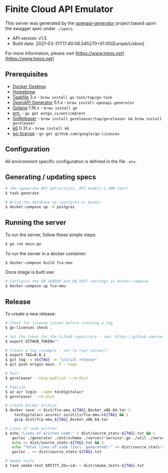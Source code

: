 # Finite Cloud API Emulator

This server was generated by the [openapi-generator](https://openapi-generator.tech) project based upon the swagger spec under `./specs`.

- API version: v1.5
- Build date: 2021-03-31T17:40:06.545270+01:00[Europe/Lisbon]

For more information, please visit [https://www.trexis.net](https://www.trexis.net)

## Prerequisites

* [Docker Desktop](https://www.docker.com/products/docker-desktop)
* [Homebrew](https://docs.brew.sh/Installation)
* [Taskfile](https://taskfile.dev) 3.x - `brew install go-task/tap/go-task`
* [OpenAPI Generator](https://github.com/OpenAPITools/openapi-generator) 5.1.x - `brew install openapi-generator`
* [Golang](https://golang.org/) 1.16.x - `brew install go`
* [ent.](https://entgo.io/) - `go get entgo.io/ent/cmd/ent`
* [GoReleaser](https://github.com/goreleaser/goreleaser) - `brew install goreleaser/tap/goreleaser && brew install goreleaser`
* [k6](https://k6.io/) 0.31.x - `brew install k6`
* [go-license]() - `go get github.com/google/go-licenses`

## Configuration

All environment specific configuration is defined in the file `.env`.
## Generating / updating specs

~~~bash
# (Re-)generate API definitions, API models & ORM (ent)
$ task generate

# Bring the database up (postgres or mysql)
$ docker-compose up -d postgres
~~~
## Running the server

To run the server, follow these simple steps:

~~~bash
$ go run main.go
~~~

To run the server in a docker container:

~~~bash
$ docker-compose build fca-emu
~~~

Once image is built use:

~~~bash
# Configure the DB_VENDOR and DB_HOST settings in docker-compose
$ docker-compose up fca-emu 
~~~

## Release

To create a new release:

~~~bash
# Check for license issues before creating a tag
$ go-licenses check .

# Set the token for the Github repository - see: https://github.com/settings/tokens/new
$ export GITHUB_TOKEN=""

# Create a tag (example - set to real values!)
$ export TAG=0.0.1
$ git tag -a v${TAG} -m "initial release"
$ git push origin main -f --tags

# Test
$ goreleaser --skip-publish --rm-dist

# Publish
$ az acr login --name tecdigitalacr
$ goreleaser --rm-dist

# Create Docker archive
$ docker save -o dist/fca-emu_${TAG}_Docker_x86_64.tar \
    tecdigitalacr.azurecr.io/utils/fca-emu:v${TAG} && \
    gzip dist/fca-emu_${TAG}_Docker_x86_64.tar

# Lines of code written
$ echo "Lines of written code:" > dist/source_stats-${TAG}.txt && \
   gocloc ./generator ./ent/schema ./server/*service*.go ./util ./server/helpers.go >> dist/source_stats-${TAG}.txt && \
   echo >> dist/source_stats-${TAG}.txt && \
   echo "Total lines of code (incl. generated):" >> dist/source_stats-${TAG}.txt && \
   gocloc . >> dist/source_stats-${TAG}.txt

# Smoke tests
$ task smoke-test ENTITY_ID=<id> > dist/smoke_tests-${TAG}.txt 
~~~
